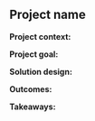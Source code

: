 ## Project name

**Project context:** 

**Project goal:**

**Solution design:**

**Outcomes:** 

**Takeaways:** 
